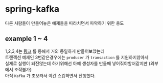 # spring-kafka

다른 사람들이 만들어놓은 예제들을 따라치면서 파악하기 위한 용도

## example 1 ~ 4

1,2,3,4는 [링크](https://github.com/spring-projects/spring-kafka) 를 통해서 거의 동일하게 만들어보았는데  
트랜잭션 예제인 3번같은경우에는 `producer` 가 `transaction` 를 지원하지않아서  
실제로 실행이 되진않는데 하기위해선 아예 생성자를 만들때 넣어줘야할꺼같지만 (외부에서 조작불가)   
아직 `Kafka` 가 초보라서 이건 스킵하면서 진행했다.

